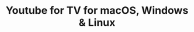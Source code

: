 ---
name: Youtube for TV
url: 'https://www.youtube.com/tv'
category: Entertainment
title: 'Youtube for TV for macOS, Windows & Linux'
key: youtube-for-tv

---